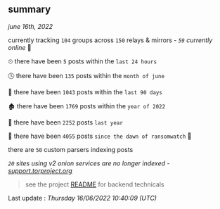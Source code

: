 
## summary
_june 16th, 2022_

currently tracking `104` groups across `150` relays & mirrors - _`59` currently online_ 📡

⏲ there have been `5` posts within the `last 24 hours`

🕓 there have been `135` posts within the `month of june`

📅 there have been `1043` posts within the `last 90 days`

🏚 there have been `1769` posts within the `year of 2022`

🚀 there have been `2252` posts `last year`

🦕 there have been `4055` posts `since the dawn of ransomwatch` 🐣

there are `50` custom parsers indexing posts

_`20` sites using v2 onion services are no longer indexed - [support.torproject.org](https://support.torproject.org/onionservices/v2-deprecation/)_

> see the project [README](https://github.com/jmousqueton/ransomwatch#readme) for backend technicals



Last update : _Thursday 16/06/2022 10:40:09 (UTC)_

